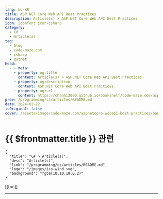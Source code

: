 ```yaml
---
lang: ko-KR
title: ASP.NET Core Web API Best Practices
description: Article(s) > ASP.NET Core Web API Best Practices
icon: iconfont icon-csharp
category: 
  - C#
  - Article(s)
tag: 
  - blog
  - code-maze.com
  - csharp
  - dotnet
head:  
  - - meta:
    - property: og:title
      content: Article(s) > ASP.NET Core Web API Best Practices
    - property: og:description
      content: ASP.NET Core Web API Best Practices
    - property: og:url
      content: https://chanhi2000.github.io/bookshelf/code-maze.com/aspnetcore-webapi-best-practices.html
prev: /programming/cs/articles/README.md
date: 2024-02-22
isOriginal: false
cover: /assets/image/code-maze.com/aspnetcore-webapi-best-practices/banner.png
---
```


# {{ $frontmatter.title }} 관련

```component VPCard
{
  "title": "C# > Article(s)",
  "desc": "Article(s)",
  "link": "/programming/cs/articles/README.md",
  "logo": "/images/ico-wind.svg",
  "background": "rgba(10,10,10,0.2)"
}
```

[[toc]]

---

<SiteInfo
  name="ASP.NET Core Web API Best Practices"
  desc="Find out what we consider to be the Best Practices in .NET Core Web API. All the stated is our recommendation based on a development experience."
  url="https://code-maze.com/aspnetcore-webapi-best-practices/"
  logo="/assets/image/code-maze.com/favicon.png"
  preview="/assets/image/code-maze.com/aspnetcore-webapi-best-practices/banner.png"/>

<!-- TODO: 작성 -->
